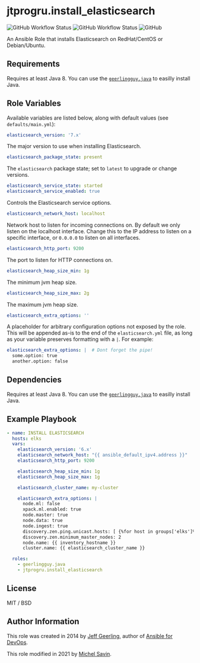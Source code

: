 # jtprogru.install_elasticsearch

![GitHub Workflow Status](https://img.shields.io/github/workflow/status/jtprogru/ansible-role-elasticsearch/CI?label=CI) ![GitHub Workflow Status](https://img.shields.io/github/workflow/status/jtprogru/ansible-role-elasticsearch/Release?label=Release) ![GitHub](https://img.shields.io/github/license/jtprogru/ansible-role-elasticsearch)

An Ansible Role that installs Elasticsearch on RedHat/CentOS or Debian/Ubuntu.

## Requirements

Requires at least Java 8. You can use the [`geerlingguy.java`](https://github.com/geerlingguy/ansible-role-java) to easilly install Java.

## Role Variables

Available variables are listed below, along with default values (see `defaults/main.yml`):
```yaml
elasticsearch_version: '7.x'
```
The major version to use when installing Elasticsearch.
```yaml
elasticsearch_package_state: present
```
The `elasticsearch` package state; set to `latest` to upgrade or change versions.
```yaml
elasticsearch_service_state: started
elasticsearch_service_enabled: true
```
Controls the Elasticsearch service options.
```yaml
elasticsearch_network_host: localhost
```
Network host to listen for incoming connections on. By default we only listen on the localhost interface. Change this to the IP address to listen on a specific interface, or `0.0.0.0` to listen on all interfaces.
```yaml
elasticsearch_http_port: 9200
```
The port to listen for HTTP connections on.
```yaml
elasticsearch_heap_size_min: 1g
```
The minimum jvm heap size.
```yaml
elasticsearch_heap_size_max: 2g
```
The maximum jvm heap size.
```yaml
elasticsearch_extra_options: ''
```
A placeholder for arbitrary configuration options not exposed by the role. This will be appended as-is to the end of the `elasticsearch.yml` file, as long as your variable preserves formatting with a `|`. For example:

```yaml
elasticsearch_extra_options: |  # Dont forget the pipe!
  some.option: true
  another.option: false
```

## Dependencies

Requires at least Java 8. You can use the [`geerlingguy.java`](https://github.com/geerlingguy/ansible-role-java) to easilly install Java.

## Example Playbook
```yaml
- name: INSTALL ELASTICSEARCH
  hosts: elks
  vars:
    elasticsearch_version: '6.x'
    elasticsearch_network_host: "{{ ansible_default_ipv4.address }}"
    elasticsearch_http_port: 9200

    elasticsearch_heap_size_min: 1g
    elasticsearch_heap_size_max: 1g

    elasticsearch_cluster_name: my-cluster

    elasticsearch_extra_options: |
      node.ml: false
      xpack.ml.enabled: true
      node.master: true
      node.data: true
      node.ingest: true
      discovery.zen.ping.unicast.hosts: [ {%for host in groups['elks']%}"{{ hostvars[host].ansible_eth0.ipv4.address }}"{% if not loop.last %},{% endif %}{% endfor %} ]
      discovery.zen.minimum_master_nodes: 2
      node.name: {{ inventory_hostname }}
      cluster.name: {{ elasticsearch_cluster_name }}

  roles:
    - geerlingguy.java
    - jtprogru.install_elasticsearch
```
## License

MIT / BSD

## Author Information

This role was created in 2014 by [Jeff Geerling](https://www.jeffgeerling.com/), author of [Ansible for DevOps](https://www.ansiblefordevops.com/).

This role modified in 2021 by [Michel Savin](https://jtprog.ru).
